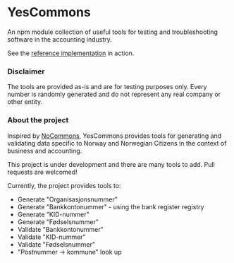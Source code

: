 # YesCommons

An npm module collection of useful tools for testing and troubleshooting
software in the accounting industry.

See the [reference implementation](https://tripletex.github.io/YesCommons) in action.

### Disclaimer

The tools are provided as-is and are for testing purposes only. Every number is
randomly generated and do not represent any real company or other entity.

### About the project

Inspired by [NoCommons](https://github.com/bekkopen/NoCommons), YesCommons provides
tools for generating and validating data specific to Norway and Norwegian Citizens
in the context of business and accounting.

This project is under development and there are many tools to add.
Pull requests are welcomed!

Currently, the project provides tools to:

- Generate "Organisasjonsnummer"
- Generate "Bankkontonummer" - using the bank register registry
- Generate "KID-nummer"
- Generate "Fødselsnummer"
- Validate "Bankkontonummer"
- Validate "KID-nummer"
- Validate "Fødselsnummer"
- "Postnummer -> kommune" look up
